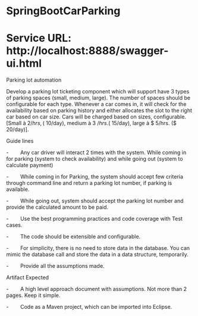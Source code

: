 # SpringBootCarParking

# Service URL: http://localhost:8888/swagger-ui.html

Parking lot automation

Develop a parking lot ticketing component which will support have 3 types of parking spaces (small, medium, large). The number of spaces should be configurable for each type. Whenever a car comes in, it will check for the availability based on parking history and either allocates the slot to the right car based on car size. Cars will be charged based on sizes, configurable. [Small à $2/hrs, ($ 10/day), medium à 3 $/hrs. ($ 15/day), large à $ 5/hrs. ($ 20/day)].

Guide lines

-        Any car driver will interact 2 times with the system. While coming in for parking (system to check availability) and while going out (system to calculate payment)

-        While coming in for Parking, the system should accept few criteria through command line and return a parking lot number, if parking is available.

-        While going out, system should accept the parking lot number and provide the calculated amount to be paid.

-        Use the best programming practices and code coverage with Test cases.

-        The code should be extensible and configurable.

-        For simplicity, there is no need to store data in the database. You can mimic the database call and store the data in a data structure, temporarily.

-        Provide all the assumptions made.

Artifact Expected

-        A high level approach document with assumptions. Not more than 2 pages. Keep it simple.

-        Code as a Maven project, which can be imported into Eclipse.

